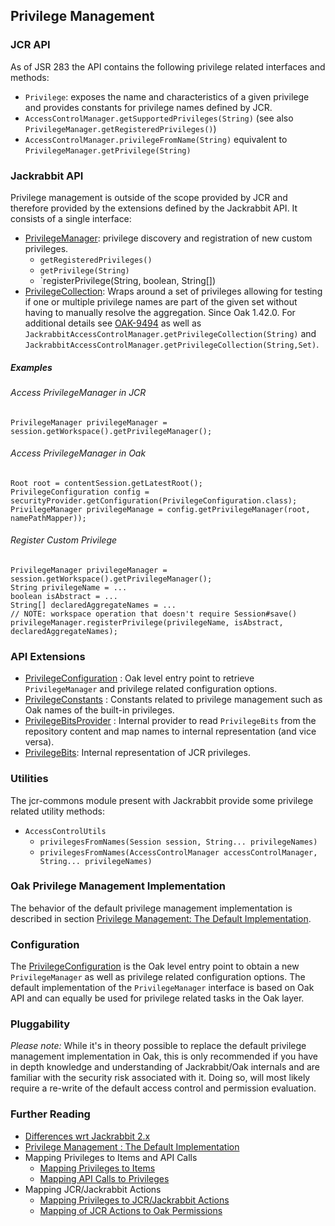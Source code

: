 <!--
   Licensed to the Apache Software Foundation (ASF) under one or more
   contributor license agreements.  See the NOTICE file distributed with
   this work for additional information regarding copyright ownership.
   The ASF licenses this file to You under the Apache License, Version 2.0
   (the "License"); you may not use this file except in compliance with
   the License.  You may obtain a copy of the License at

       http://www.apache.org/licenses/LICENSE-2.0

   Unless required by applicable law or agreed to in writing, software
   distributed under the License is distributed on an "AS IS" BASIS,
   WITHOUT WARRANTIES OR CONDITIONS OF ANY KIND, either express or implied.
   See the License for the specific language governing permissions and
   limitations under the License.
-->

Privilege Management
--------------------------------------------------------------------------------

<a name="jcr_api"></a>
### JCR API

As of JSR 283 the API contains the following privilege related interfaces and methods:

- `Privilege`: exposes the name and characteristics of a given privilege and provides constants for privilege names defined by JCR.
- `AccessControlManager.getSupportedPrivileges(String)` (see also `PrivilegeManager.getRegisteredPrivileges()`)
- `AccessControlManager.privilegeFromName(String)` equivalent to `PrivilegeManager.getPrivilege(String)`

<a name="jackrabbit_api"></a>
### Jackrabbit API

Privilege management is outside of the scope provided by JCR and therefore provided
by the extensions defined by the Jackrabbit API. It consists of a single interface:

- [PrivilegeManager]: privilege discovery and registration of new custom privileges.
    - `getRegisteredPrivileges()`
    - `getPrivilege(String)`
    - `registerPrivilege(String, boolean, String[])
- [PrivilegeCollection]: Wraps around a set of privileges allowing for testing if one or multiple privilege 
names are part of the given set without having to manually resolve the aggregation. Since Oak 1.42.0. For additional details
see [OAK-9494](https://issues.apache.org/jira/browse/OAK-9494) as well as
`JackrabbitAccessControlManager.getPrivilegeCollection(String)` and `JackrabbitAccessControlManager.getPrivilegeCollection(String,Set)`.

##### Examples

###### Access PrivilegeManager in JCR

    PrivilegeManager privilegeManager = session.getWorkspace().getPrivilegeManager();

###### Access PrivilegeManager in Oak

    Root root = contentSession.getLatestRoot();
    PrivilegeConfiguration config = securityProvider.getConfiguration(PrivilegeConfiguration.class);
    PrivilegeManager privilegeManage = config.getPrivilegeManager(root, namePathMapper));

###### Register Custom Privilege

    PrivilegeManager privilegeManager = session.getWorkspace().getPrivilegeManager();
    String privilegeName = ...
    boolean isAbstract = ...
    String[] declaredAggregateNames = ...
    // NOTE: workspace operation that doesn't require Session#save()
    privilegeManager.registerPrivilege(privilegeName, isAbstract, declaredAggregateNames);

<a name="api_extensions"></a>
### API Extensions

- [PrivilegeConfiguration] : Oak level entry point to retrieve `PrivilegeManager` and privilege related configuration options.
- [PrivilegeConstants] : Constants related to privilege management such as Oak names of the built-in privileges.
- [PrivilegeBitsProvider] : Internal provider to read `PrivilegeBits` from the repository content and map names to internal representation (and vice versa).
- [PrivilegeBits]: Internal representation of JCR privileges.

<a name="utilities"></a>
### Utilities

The jcr-commons module present with Jackrabbit provide some privilege related
utility methods:

- `AccessControlUtils`
    - `privilegesFromNames(Session session, String... privilegeNames)`
    - `privilegesFromNames(AccessControlManager accessControlManager, String... privilegeNames)`

<a name="default_implementation"></a>
### Oak Privilege Management Implementation

The behavior of the default privilege management implementation is described in section 
[Privilege Management: The Default Implementation](privilege/default.html).

<a name="configuration"></a>
### Configuration

The [PrivilegeConfiguration] is the Oak level entry point to obtain a new
`PrivilegeManager` as well as privilege related configuration options. The default
implementation of the `PrivilegeManager` interface is based on Oak API and can
equally be used for privilege related tasks in the Oak layer.

<a name="pluggability"></a>
### Pluggability

_Please note:_ While it's in theory possible to replace the default privilege
management implementation in Oak, this is only recommended if you have in depth
knowledge and understanding of Jackrabbit/Oak internals and are familiar with
the security risk associated with it. Doing so, will most likely require a re-write
of the default access control and permission evaluation.

<a name="further_reading"></a>
### Further Reading

- [Differences wrt Jackrabbit 2.x](privilege/differences.html)
- [Privilege Management : The Default Implementation](privilege/default.html)
- Mapping Privileges to Items and API Calls
    - [Mapping Privileges to Items](privilege/mappingtoitems.html)
    - [Mapping API Calls to Privileges](privilege/mappingtoprivileges.html)
- Mapping JCR/Jackrabbit Actions
    - [Mapping Privileges to JCR/Jackrabbit Actions](privilege/mappingprivilegestoactions.html)
    - [Mapping of JCR Actions to Oak Permissions](permission.html#mapping-of-jcr-actions-to-oak-permissions)


<!-- references -->
[PrivilegeConfiguration]: /oak/docs/apidocs/org/apache/jackrabbit/oak/spi/security/privilege/PrivilegeConfiguration.html
[PrivilegeConstants]: /oak/docs/apidocs/org/apache/jackrabbit/oak/spi/security/privilege/PrivilegeConstants.html
[PrivilegeBitsProvider]: /oak/docs/apidocs/org/apache/jackrabbit/oak/spi/security/privilege/PrivilegeBitsProvider.html
[PrivilegeBits]: /oak/docs/apidocs/org/apache/jackrabbit/oak/spi/security/privilege/PrivilegeBits.html
[PrivilegeManager]: /oak/docs/apidocs/org/apache/jackrabbit/api/security/authorization/PrivilegeManager.java
[PrivilegeCollection]: /oak/docs/apidocs/org/apache/jackrabbit/api/security/authorization/PrivilegeCollection.java